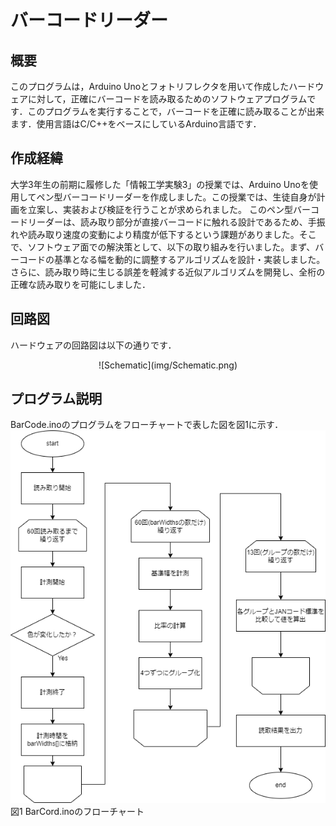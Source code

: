 # バーコードリーダー
## 概要
このプログラムは，Arduino Unoとフォトリフレクタを用いて作成したハードウェアに対して，正確にバーコードを読み取るためのソフトウェアプログラムです．このプログラムを実行することで，バーコードを正確に読み取ることが出来ます．使用言語はC/C++をベースにしているArduino言語です．

## 作成経緯
大学3年生の前期に履修した「情報工学実験3」の授業では、Arduino Unoを使用してペン型バーコードリーダーを作成しました。この授業では、生徒自身が計画を立案し、実装および検証を行うことが求められました。
このペン型バーコードリーダーは、読み取り部分が直接バーコードに触れる設計であるため、手振れや読み取り速度の変動により精度が低下するという課題がありました。そこで、ソフトウェア面での解決策として、以下の取り組みを行いました。まず、バーコードの基準となる幅を動的に調整するアルゴリズムを設計・実装しました。さらに、読み取り時に生じる誤差を軽減する近似アルゴリズムを開発し、全桁の正確な読み取りを可能にしました．

## 回路図
ハードウェアの回路図は以下の通りです．
<p align="center">
  ![Schematic](img/Schematic.png)
</p>

## プログラム説明
BarCode.inoのプログラムをフローチャートで表した図を図1に示す．
  ![Flowchart](img/Flowchart.png)
図1 BarCord.inoのフローチャート


